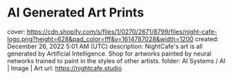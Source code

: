 # AI Generated Art Prints

cover: https://cdn.shopify.com/s/files/1/0270/2671/8799/files/night-cafe-logo.png?height=628&pad_color=fff&v=1614787028&width=1200
created: December 26, 2022 5:01 AM (UTC)
description: NightCafe's art is all generated by Artificial Intelligence. Shop for artworks painted by neural networks trained to paint in the styles of other artists.
folder: AI Systems / AI | Image | Art
url: https://nightcafe.studio